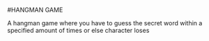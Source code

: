 
#HANGMAN GAME

A hangman game where you have to guess the secret word within a specified amount of times
or else character loses

